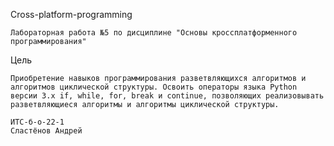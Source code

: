 Cross-platform-programming

    Лабораторная работа №5 по дисциплине "Основы кроссплатформенного программирования"

Цель

    Приобретение навыков программирования разветвляющихся алгоритмов и алгоритмов циклической структуры. Освоить операторы языка Python версии 3.x if, while, for, break и continue, позволяющих реализовывать разветвляющиеся алгоритмы и алгоритмы циклической структуры.

    ИТС-б-о-22-1
    Сластёнов Андрей
